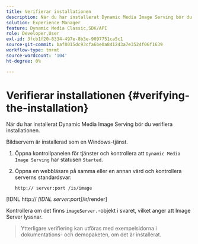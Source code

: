 ```yaml
---
title: Verifierar installationen
description: När du har installerat Dynamic Media Image Serving bör du verifiera installationen.
solution: Experience Manager
feature: Dynamic Media Classic,SDK/API
role: Developer,User
exl-id: 3fcb1f20-8334-497e-8b3e-9097751ca5c1
source-git-commit: baf8015dc93cfa6be0a841243a7e3524f06f1639
workflow-type: tm+mt
source-wordcount: '104'
ht-degree: 0%

---
```


# Verifierar installationen {#verifying-the-installation}

När du har installerat Dynamic Media Image Serving bör du verifiera installationen.

Bildservern är installerad som en Windows-tjänst.

1. Öppna kontrollpanelen för tjänster och kontrollera att `Dynamic Media Image Serving` har statusen `Started`.
1. Öppna en webbläsare på samma eller en annan värd och kontrollera serverns standardsvar:

   `http:// server:port /is/image`

[!DNL  http:// *[!DNL server:port]*/ir/render]

Kontrollera om det finns `imageServer.`-objekt i svaret, vilket anger att Image Server lyssnar.

>Ytterligare verifiering kan utföras med exempelsidorna i dokumentations- och demopaketen, om det är installerat.
